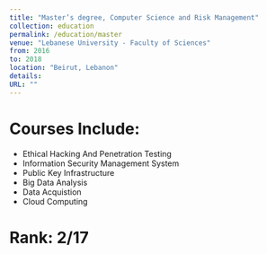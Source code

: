 ```yaml
---
title: "Master’s degree, Computer Science and Risk Management"
collection: education
permalink: /education/master
venue: "Lebanese University - Faculty of Sciences"
from: 2016
to: 2018
location: "Beirut, Lebanon"
details:
URL: ""
---
```


# Courses Include:
- Ethical Hacking And Penetration Testing
- Information Security Management System
- Public Key Infrastructure
- Big Data Analysis
- Data Acquistion
- Cloud Computing

# Rank: 2/17
